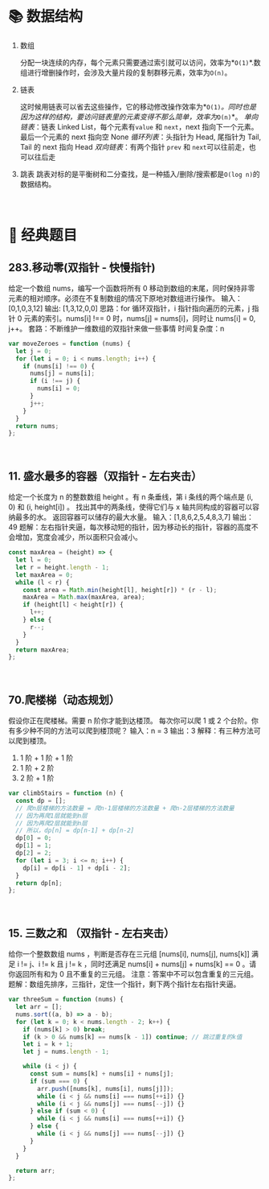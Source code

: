 # 📚 数据结构

1. 数组

   分配一块连续的内存，每个元素只需要通过索引就可以访问，效率为*`O(1)`*.数组进行增删操作时，会涉及大量片段的复制群移元素，效率为`O(n)`。

2. 链表

   这时候用链表可以省去这些操作，它的移动修改操作效率为*`O(1)`*。同时也是因为这样的结构，要访问链表里的元素变得不那么简单，效率为*`O(n)`*。
   _单向链表_：链表 Linked List，每个元素有`value` 和 `next`，next 指向下一个元素。最后一个元素的 next 指向空 None
   _循环列表_：头指针为 Head, 尾指针为 Tail, Tail 的 next 指向 Head
   _双向链表_：有两个指针 `prev` 和 `next`可以往前走，也可以往后走

3. 跳表
   跳表对标的是平衡树和二分查找，是一种插入/删除/搜索都是`O(log n)`的数据结构。

<br/>

# 🏫 经典题目

## 283.移动零(双指针 - 快慢指针)

给定一个数组 nums，编写一个函数将所有 0 移动到数组的末尾，同时保持非零元素的相对顺序。必须在不复制数组的情况下原地对数组进行操作。
输入：[0,1,0,3,12]
输出: [1,3,12,0,0]
思路：for 循环双指针，i 指针指向遍历的元素，j 指针 0 元素的索引。nums[i] !== 0 时，nums[j] = nums[i]，同时让 nums[i] = 0, j++。
套路：不断维护一维数组的双指针来做一些事情
时间复杂度：n

```js
var moveZeroes = function (nums) {
  let j = 0;
  for (let i = 0; i < nums.length; i++) {
    if (nums[i] !== 0) {
      nums[j] = nums[i];
      if (i !== j) {
        nums[i] = 0;
      }
      j++;
    }
  }
  return nums;
};
```

<br/>

## 11. 盛水最多的容器（双指针 - 左右夹击）

给定一个长度为 n 的整数数组 height 。有 n 条垂线，第 i 条线的两个端点是 (i, 0) 和 (i, height[i]) 。
找出其中的两条线，使得它们与 x 轴共同构成的容器可以容纳最多的水。
返回容器可以储存的最大水量。
输入：[1,8,6,2,5,4,8,3,7]
输出：49
题解：左右指针夹逼，每次移动短的指针，因为移动长的指针，容器的高度不会增加，宽度会减少，所以面积只会减小。

```js
const maxArea = (height) => {
  let l = 0;
  let r = height.length - 1;
  let maxArea = 0;
  while (l < r) {
    const area = Math.min(height[l], height[r]) * (r - l);
    maxArea = Math.max(maxArea, area);
    if (height[l] < height[r]) {
      l++;
    } else {
      r--;
    }
  }
  return maxArea;
};
```

<br/>

## 70.爬楼梯（动态规划）

假设你正在爬楼梯。需要 n 阶你才能到达楼顶。
每次你可以爬 1 或 2 个台阶。你有多少种不同的方法可以爬到楼顶呢？
输入：n = 3
输出：3
解释：有三种方法可以爬到楼顶。

1. 1 阶 + 1 阶 + 1 阶
2. 1 阶 + 2 阶
3. 2 阶 + 1 阶

```js
var climbStairs = function (n) {
  const dp = [];
  // 爬n层楼梯的方法数量 = 爬n-1层楼梯的方法数量 + 爬n-2层楼梯的方法数量
  // 因为再爬1层就能到n层
  // 因为再爬2层就能到n层
  // 所以，dp[n] = dp[n-1] + dp[n-2]
  dp[0] = 0;
  dp[1] = 1;
  dp[2] = 2;
  for (let i = 3; i <= n; i++) {
    dp[i] = dp[i - 1] + dp[i - 2];
  }
  return dp[n];
};
```

<br/>

## 15. 三数之和 （双指针 - 左右夹击）

给你一个整数数组 nums ，判断是否存在三元组 [nums[i], nums[j], nums[k]] 满足 i != j、i != k 且 j != k ，同时还满足 nums[i] + nums[j] + nums[k] == 0 。请你返回所有和为 0 且不重复的三元组。
注意：答案中不可以包含重复的三元组。
题解：数组先排序，三指针，定住一个指针，剩下两个指针左右指针夹逼。

```js
var threeSum = function (nums) {
  let arr = [];
  nums.sort((a, b) => a - b);
  for (let k = 0; k < nums.length - 2; k++) {
    if (nums[k] > 0) break;
    if (k > 0 && nums[k] == nums[k - 1]) continue; // 跳过重复的k值
    let i = k + 1;
    let j = nums.length - 1;

    while (i < j) {
      const sum = nums[k] + nums[i] + nums[j];
      if (sum === 0) {
        arr.push([nums[k], nums[i], nums[j]]);
        while (i < j && nums[i] === nums[++i]) {}
        while (i < j && nums[j] === nums[--j]) {}
      } else if (sum < 0) {
        while (i < j && nums[i] === nums[++i]) {}
      } else {
        while (i < j && nums[j] === nums[--j]) {}
      }
    }
  }

  return arr;
};
```
